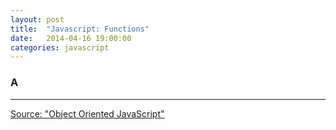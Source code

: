 ```yaml
---
layout: post
title:  "Javascript: Functions"
date:   2014-04-16 19:00:00
categories: javascript
---
```


### A ###



---

[Source: "Object Oriented JavaScript"](http://www.amazon.com/Object-Oriented-JavaScript-Stoyan-Stefanov-ebook/dp/B0057UNEJC/)